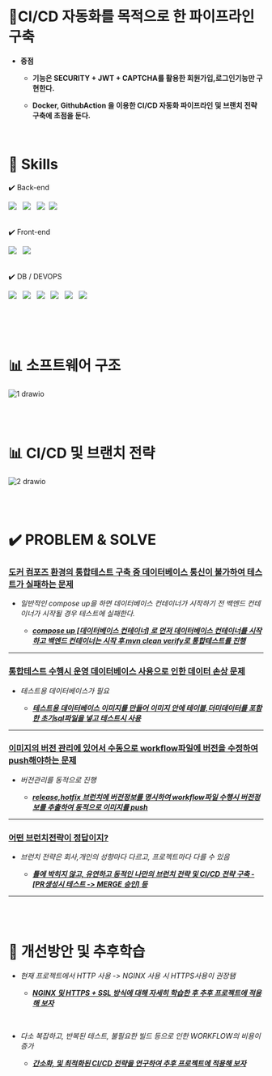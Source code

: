  


  # 📝CI/CD 자동화를 목적으로 한 파이프라인 구축 

 - **중점**

   - **기능은 SECURITY + JWT + CAPTCHA를 활용한 회원가입,로그인기능만 구현한다.** 

   - **Docker, GithubAction 을 이용한 CI/CD 자동화 파이프라인 및 브랜치 전략 구축에 초점을 둔다.**


     

<br>





 # 🔧 Skills

   ✔️ Back-end
 
   
 <div>
       <span><img src="https://img.shields.io/badge/springboot-6DB33F?style=for-the-badge&logo=springboot&logoColor=white"></span> &nbsp
       <span><img src="https://img.shields.io/badge/JWT-black?style=for-the-badge&logo=JSON%20web%20tokens"></span> &nbsp
       <span> <img src="https://img.shields.io/badge/Spring Security-6DB33F?style=for-the-badge&logo=Spring Security&logoColor=white"></span>&nbsp
       <span> <img src="https://img.shields.io/badge/MyBatis-DC382D?style=for-the-badge&logo=mybatis&logoColor=white"></span>   
      </div>

<br>



   ✔️ Front-end
<div>  <span><img src="https://img.shields.io/badge/vuejs-%2335495e.svg?style=for-the-badge&logo=vuedotjs&logoColor=%234FC08D"></span> &nbsp    
      <span><img src="https://img.shields.io/badge/Vuetify-1867C0?style=for-the-badge&logo=vuetify&logoColor=AEDDFF"></span>
 </div>   
     
<br>


   ✔️ DB / DEVOPS



 <div>  <span><img src="https://img.shields.io/badge/MySQL-4479A1?style=for-the-badge&logo=MySQL&logoColor=white"></span> &nbsp
         <span><img src="https://img.shields.io/badge/Amazon_RDS-527FFF?style=for-the-badge&logo=amazonaws&logoColor=white"></span> &nbsp;
      <span> <img src="https://img.shields.io/badge/Elastic%20Beanstalk-4B8BBE?style=for-the-badge&logo=Amazon%20AWS&logoColor=white"></span> &nbsp;
        <span> <img src="https://img.shields.io/badge/Docker-2496ED?style=for-the-badge&logo=Docker&logoColor=white"/></span> &nbsp;
            <span> <img src="https://img.shields.io/badge/GitHub Actions-2088FF?style=for-the-badge&logo=GitHub Actions&logoColor=white"/></span> &nbsp;
             <span><img src="https://img.shields.io/badge/nginx-%23009639.svg?style=for-the-badge&logo=nginx&logoColor=white"/></span> &nbsp;
</div>

   



<br>
<br>















<br>
<br>















#  📊 소프트웨어 구조

![1 drawio](https://github.com/user-attachments/assets/af40b0e1-210d-403b-a1d5-819b0c72c2aa)







<br>
<br>









 #  📊 CI/CD 및 브랜치 전략

![2 drawio](https://github.com/user-attachments/assets/31da7b91-1e22-45ab-8fa2-bbe321cacba2)









<br>
<br>








# ✔️ PROBLEM & SOLVE

### <u>**도커 컴포즈 환경의 통합테스트 구축 중 데이터베이스 통신이 불가하여 테스트가 실패하는 문제**</u> 

- *일반적인 compose up을 하면 데이터베이스 컨테이너가 시작하기 전 백엔드 컨테이너가 시작될 경우 테스트에 실패한다.* 

  - <u>***compose up [데이터베이스 컨테이너] 로 먼저 데이터베이스 컨테이너를 시작하고 백엔드 컨테이너는 시작 후 mvn clean verify로 통합테스트를 진행***</u>
---

### <u>**통합테스트 수행시 운영 데이터베이스 사용으로 인한 데이터 손상 문제**</u> 

- *테스트용 데이터베이스가 필요* 

  - <u>***테스트용 데이터베이스 이미지를 만들어 이미지 안에 테이블,더미데이터를 포함한 초기sql파일을 넣고 테스트시 사용***</u>
---

### <u>**이미지의 버전 관리에 있어서 수동으로 workflow파일에 버전을 수정하여 push해야하는 문제**</u> 

- *버전관리를 동적으로 진행* 

  - <u>***release,hotfix 브런치에 버전정보를 명시하여 workflow파일 수행시 버전정보를 추출하여 동적으로 이미지를 push***</u>
---
### <u>**어떤 브런치전략이 정답이지?**</u> 

- *브런치 전략은 회사,개인의 성향마다 다르고, 프로젝트마다 다를 수 있음* 

  - <u>***틀에 박히지 않고, 유연하고 동적인 나만의 브런치 전략 및 CI/CD 전략 구축 - [PR생성시 테스트 -> MERGE 승인] 등***</u>
---















<br>
<br>




# 📝 개선방안 및 추후학습



- *현재 프로젝트에서 HTTP 사용 -> NGINX 사용 시 HTTPS사용이 권장됌* 

  - <u>***NGINX 및 HTTPS + SSL 방식에 대해 자세히 학습한 후 추후 프로젝트에 적용해 보자***</u> 

<br>


- *다소 복잡하고, 반복된 테스트, 불필요한 빌드 등으로 인한 WORKFLOW의 비용이 증가* 

  - <u>***간소화, 및 최적화된 CI/CD 전략을 연구하여 추후 프로젝트에 적용해 보자***</u> 

<br>

    

















